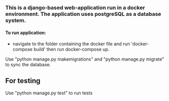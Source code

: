 ### This is a django-based web-application run in a docker environment. The application uses postgreSQL as a database system.

#### To run application:
 - navigate to the folder containing the docker file and run 'docker-compose build' then run docker-compose up.

Use "python manage.py makemigrations" and "python manage.py migrate" to sync the database.

## For testing

Use "python manage.py test" to run tests



